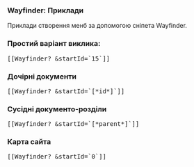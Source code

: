 
<meta http-equiv="Content-Type" content="text/html; charset=utf-8">
<h3>Wayfinder: Приклади </h3> 
Приклади створення менб за допомогою сніпета Wayfinder.
<br>
<h3 class="sub-header text-bold">Простий варіант виклика:</h3>
<pre class="brush: html;">[[Wayfinder? &amp;startId=`15`]]</pre>

<h3 class="sub-header text-bold">Дочірні документи</h3>
<pre class="brush: html;">[[Wayfinder? &amp;startId=`[*id*]`]]</pre>

<h3 class="sub-header text-bold">Сусідні документо-розділи</h3>
<pre class="brush: html;">[[Wayfinder? &amp;startId=`[*parent*]`]]</pre>

<h3 class="sub-header text-bold">Карта сайта</h3>
<pre class="brush: html;">[[Wayfinder? &amp;startId=`0`]]</pre>
